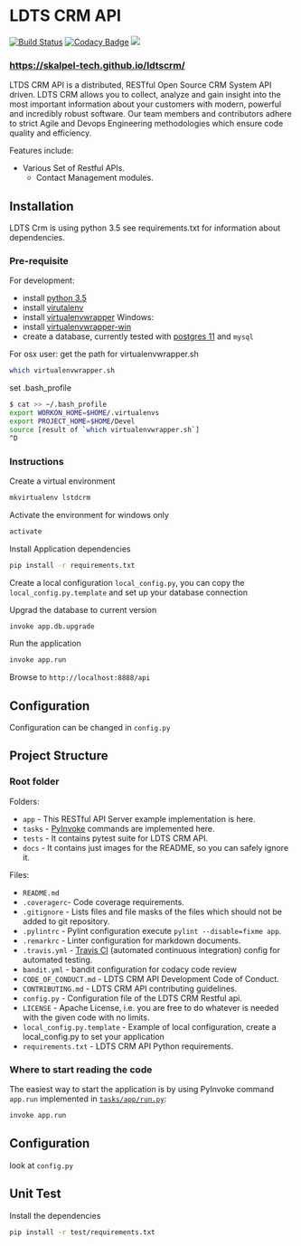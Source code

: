 # LDTS CRM API

[![Build Status](https://travis-ci.org/skalpel-tech/ldtscrm.svg?branch=master)](https://travis-ci.org/skalpel-tech/ldtscrm)
[![Codacy Badge](https://api.codacy.com/project/badge/Grade/cd69f740d0d144a79d2cccb023096261)](https://app.codacy.com/app/cedar-technologies/ldtscrm?utm_source=github.com&utm_medium=referral&utm_content=skalpel-tech/ldtscrm&utm_campaign=Badge_Grade_Settings)
[<img src="https://img.shields.io/badge/slack-ldtscrmapi-%2370ccdc.svg?logo=slack">](https://skalpel.slack.com/messages/CF75MFVB4/)

### https://skalpel-tech.github.io/ldtscrm/

LTDS CRM API is a distributed, RESTful Open Source CRM System API driven. LDTS CRM allows you to collect, analyze and gain insight into the most important information about your customers with modern, powerful and incredibly robust software.
Our team members and contributors adhere to strict Agile and Devops Engineering methodologies which ensure code quality and efficiency.

Features include:

* Various Set of Restful APIs.
  * Contact Management modules.

## Installation

LDTS Crm is using python 3.5 see requirements.txt for information about dependencies.

### Pre-requisite

For development:
* install [python 3.5](https://www.python.org/downloads/release/python-356/)
* install [virutalenv](https://pypi.org/project/virtualenv/)
* install [virtualenvwrapper](https://pypi.org/project/virtualenvwrapper/)
Windows:
* install [virtualenvwrapper-win](https://pypi.org/project/virtualenvwrapper-win/)
* create a database, currently tested with [postgres 11](https://www.postgresql.org/download/) and `mysql`

For osx user:
get the path for virtualenvwrapper.sh

```bash
which virtualenvwrapper.sh
```

set .bash_profile

```bash
$ cat >> ~/.bash_profile
export WORKON_HOME=$HOME/.virtualenvs
export PROJECT_HOME=$HOME/Devel
source [result of `which virtualenvwrapper.sh`]
^D
```

### Instructions

Create a virtual environment  

```bash
mkvirtualenv lstdcrm
```

Activate the environment for windows only

```bash
activate
```

Install Application dependencies  

```bash
pip install -r requirements.txt
```

Create a local configuration `local_config.py`, you can copy the `local_config.py.template` and set up your database connection

Upgrad the database to current version

```bash
invoke app.db.upgrade
```

Run the application

```bash
invoke app.run
```

Browse to `http://localhost:8888/api`

## Configuration

Configuration can be changed in `config.py`

## Project Structure

### Root folder

Folders:

* `app` - This RESTful API Server example implementation is here.
* `tasks` - [PyInvoke](http://www.pyinvoke.org/) commands are implemented here.
* `tests` - It contains pytest suite for LDTS CRM API.
* `docs` - It contains just images for the README, so you can safely ignore it.

Files:

* `README.md`
* `.coveragerc`- Code coverage requirements.
* `.gitignore` - Lists files and file masks of the files which should not be
  added to git repository.
* `.pylintrc` - Pylint configuration execute `pylint --disable=fixme app`.
* `.remarkrc` - Linter configuration for markdown documents.
* `.travis.yml` - [Travis CI](https://travis-ci.org/) (automated continuous
  integration) config for automated testing.
* `bandit.yml` - bandit configuration for codacy code review
* `CODE_OF_CONDUCT.md` - LDTS CRM API Development Code of Conduct.
* `CONTRIBUTING.md` - LDTS CRM API contributing guidelines.
* `config.py` - Configuration file of the LDTS CRM Restful api.
* `LICENSE` - Apache License, i.e. you are free to do whatever is needed with the
  given code with no limits.
* `local_config.py.template` - Example of local configuration, create a local_config.py to set your application
* `requirements.txt` - LDTS CRM API Python requirements.

### Where to start reading the code

The easiest way to start the application is by using PyInvoke command `app.run`
implemented in [`tasks/app/run.py`](tasks/app/run.py):

```bash
invoke app.run
```

## Configuration

look at `config.py`

## Unit Test

Install the dependencies

```bash
pip install -r test/requirements.txt
```
